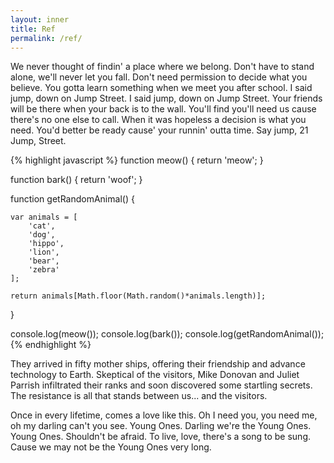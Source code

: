 ```yaml
---
layout: inner
title: Ref
permalink: /ref/
---
```


We never thought of findin' a place where we belong. Don't have to stand alone, we'll never let you fall. Don't need permission to decide what you believe. You gotta learn something when we meet you after school. I said jump, down on Jump Street. I said jump, down on Jump Street. Your friends will be there when your back is to the wall. You'll find you'll need us cause there's no one else to call. When it was hopeless a decision is what you need. You'd better be ready cause' your runnin' outta time. Say jump, 21 Jump, Street.

{% highlight javascript %}
function meow() {
    return 'meow';
}

function bark() {
    return 'woof';
}

function getRandomAnimal() {

    var animals = [
        'cat',
        'dog',
        'hippo',
        'lion',
        'bear',
        'zebra'
    ];

    return animals[Math.floor(Math.random()*animals.length)];
}

console.log(meow());
console.log(bark());
console.log(getRandomAnimal());
{% endhighlight %}

They arrived in fifty mother ships, offering their friendship and advance technology to Earth. Skeptical of the visitors, Mike Donovan and Juliet Parrish infiltrated their ranks and soon discovered some startling secrets. The resistance is all that stands between us... and the visitors.

Once in every lifetime, comes a love like this. Oh I need you, you need me, oh my darling can't you see. Young Ones. Darling we're the Young Ones. Young Ones. Shouldn't be afraid. To live, love, there's a song to be sung. Cause we may not be the Young Ones very long.
